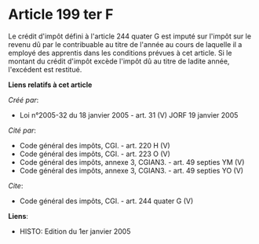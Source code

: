# Article 199 ter F

Le crédit d'impôt défini à l'article 244 quater G est imputé sur l'impôt sur le revenu dû par le contribuable au titre de
l'année au cours de laquelle il a employé des apprentis dans les conditions prévues à cet article. Si le montant du crédit
d'impôt excède l'impôt dû au titre de ladite année, l'excédent est restitué.

**Liens relatifs à cet article**

_Créé par_:

  - Loi n°2005-32 du 18 janvier 2005 - art. 31 (V) JORF 19 janvier 2005

_Cité par_:

  - Code général des impôts, CGI. - art. 220 H (V)
  - Code général des impôts, CGI. - art. 223 O (V)
  - Code général des impôts, annexe 3, CGIAN3. - art. 49 septies YM (V)
  - Code général des impôts, annexe 3, CGIAN3. - art. 49 septies YO (V)

_Cite_:

  - Code général des impôts, CGI. - art. 244 quater G (V)

**Liens**:

  - HISTO: Edition du 1er janvier 2005
